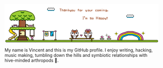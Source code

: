 <head>
</head>
<body>
<img class="hello" width="700" src="./img/hello.gif" alt="hello!" >

My name is Vincent and this is my GitHub profile.
I enjoy writing, hacking, music making, tumbling down the hills and symbiotic relationships with hive-minded arthropods 🐝.
  
<!-- if you can read this the goat has been juiced 🐐🍋 -->

